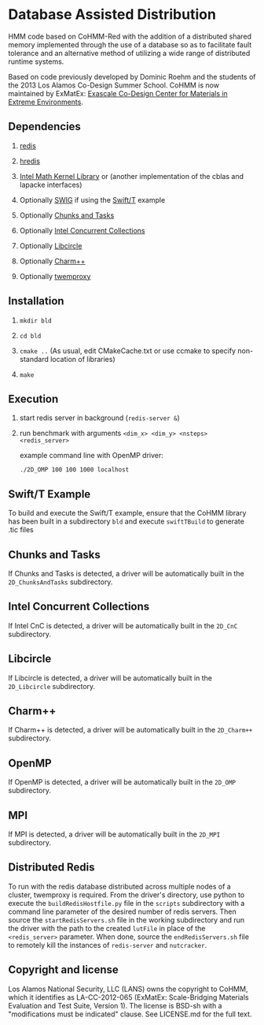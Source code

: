 Database Assisted Distribution
=========

HMM code based on CoHMM-Red with the addition of a distributed shared memory implemented through the use of a database so as to facilitate fault tolerance and an alternative method of utilizing a wide range of
distributed runtime systems.

Based on code previously developed by Dominic Roehm and the students of the 2013 Los Alamos Co-Design Summer School. CoHMM is now maintained by ExMatEx: [Exascale Co-Design Center for Materials in Extreme Environments](exmatex.org).

Dependencies
------------

1. [redis](http://redis.io)

2. [hredis](https://github.com/redis/hiredis)

3. [Intel Math Kernel Library](https://software.intel.com/en-us/intel-mkl) or (another implementation of the cblas and lapacke interfaces)

4. Optionally [SWIG](http://www.swig.org/) if using the [Swift/T](swift-lang.org/Swift-T/) example

5. Optionally [Chunks and Tasks](http://chunks-and-tasks.org)

6. Optionally [Intel Concurrent Collections](https://icnc.github.io/)

7. Optionally [Libcircle](http://hpc.github.io/libcircle/)

8. Optionally [Charm++](http://charm.cs.illinois.edu/research/charm)

9. Optionally [twemproxy](https://github.com/twitter/twemproxy)

Installation
------------

1. `mkdir bld`

2. `cd bld`

3. `cmake ..`
    (As usual, edit CMakeCache.txt or use ccmake to specify non-standard location of libraries)

4. `make`

Execution
---------

1. start redis server in background (`redis-server &`)

2. run benchmark with arguments `<dim_x> <dim_y> <nsteps> <redis_server>`

   example command line with OpenMP driver:

   `./2D_OMP 100 100 1000 localhost`

Swift/T Example
---------
To build and execute the Swift/T example, ensure that the CoHMM library has been built in a subdirectory `bld` and execute `swiftTBuild` to generate .tic files

Chunks and Tasks
---------
If Chunks and Tasks is detected, a driver will be automatically built in the `2D_ChunksAndTasks` subdirectory.

Intel Concurrent Collections
---------
If Intel CnC is detected, a driver will be automatically built in the `2D_CnC` subdirectory.

Libcircle
---------
If Libcircle is detected, a driver will be automatically built in the `2D_Libcircle` subdirectory.

Charm++
---------
If Charm++ is detected, a driver will be automatically built in the `2D_Charm++` subdirectory.

OpenMP
---------
If OpenMP is detected, a driver will be automatically built in the `2D_OMP` subdirectory.

MPI
---------
If MPI is detected, a driver will be automatically built in the `2D_MPI` subdirectory.

Distributed Redis
---------
To run with the redis database distributed across multiple nodes of a cluster, twemproxy is required. From the driver's directory, use python to execute the `buildRedisHostfile.py` file in the `scripts` subdirectory with a command line parameter of the desired number of redis servers. Then source the `startRedisServers.sh` file in the working subdirectory and run the driver with the path to the created `lutFile` in place of the `<redis_server>` parameter. When done, source the `endRedisServers.sh` file to remotely kill the instances of `redis-server` and `nutcracker`.

Copyright and license
---------------------

Los Alamos National Security, LLC (LANS) owns the copyright to CoHMM, which it identifies as LA-CC-2012-065 (ExMatEx: Scale-Bridging Materials Evaluation and Test Suite, Version 1). The license is BSD-sh with a "modifications must be indicated" clause.  See LICENSE.md for the full text.
